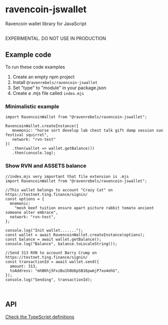 # ravencoin-jswallet

Ravencoin wallet library for JavaScript

##

EXPERIMENTAL. DO NOT USE IN PRODUCTION

## Example code

To run these code examples

1. Create an empty npm project
2. Install `@ravenrebels/ravencoin-jswallet`
3. Set "type" to "module" in your package.json
4. Create a .mjs file called `index.mjs`

### Minimalistic example

```
import RavencoinWallet from "@ravenrebels/ravencoin-jswallet";

RavencoinWallet.createInstance({
   mnemonic: "horse sort develop lab chest talk gift damp session sun festival squirrel",
   network: "rvn-test"
})
   .then(wallet => wallet.getBalance())
   .then(console.log);
```

### Show RVN and ASSETS balance

```
//index.mjs very important that file extension is .mjs
import RavencoinWallet from "@ravenrebels/ravencoin-jswallet";

//This wallet belongs to account "Crazy Cat" on https://testnet.ting.finance/signin/
const options = {
  mnemonic:
    "mesh beef tuition ensure apart picture rabbit tomato ancient someone alter embrace",
  network: "rvn-test",
};

console.log("Init wallet.......");
const wallet = await RavencoinWallet.createInstance(options);
const balance = await wallet.getBalance();
console.log("Balance", balance.toLocaleString());

//Send 313 RVN to account Barry Crump on https://testnet.ting.finance/signin/
const transactionId = await wallet.send({
  amount: 313,
  toAddress: "mhBKhj5FxzBu1h8U6pSB16pwmjP7xo4ehG",
});
console.log("Sending", transactionId);



```

## API

[Check the TypeScript definitions ](./dist/types.d.ts)

